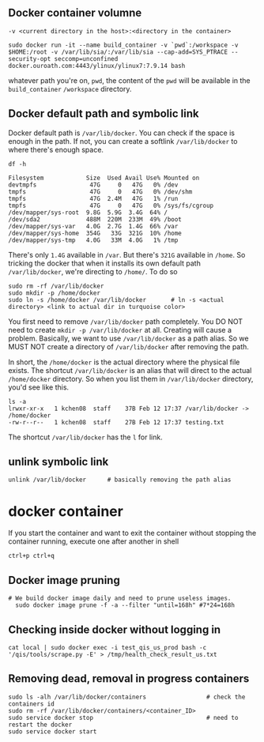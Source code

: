 ## Docker container volumne 

```
-v <current directory in the host>:<directory in the container>
```

```
sudo docker run -it --name build_container -v `pwd`:/workspace -v $HOME:/root -v /var/lib/sia/:/var/lib/sia --cap-add=SYS_PTRACE --security-opt seccomp=unconfined docker.ouroath.com:4443/ylinux/ylinux7:7.9.14 bash
```

whatever path you're on, `pwd`, the content of the `pwd` will be available in the `build_container` `/workspace` directory. 

## Docker default path and symbolic link

Docker default path is `/var/lib/docker`. You can check if the space is enough in the path. If not, you can create a softlink `/var/lib/docker` to where there's enough space. 

```
df -h

Filesystem            Size  Used Avail Use% Mounted on
devtmpfs               47G     0   47G   0% /dev
tmpfs                  47G     0   47G   0% /dev/shm
tmpfs                  47G  2.4M   47G   1% /run
tmpfs                  47G     0   47G   0% /sys/fs/cgroup
/dev/mapper/sys-root  9.8G  5.9G  3.4G  64% /
/dev/sda2             488M  220M  233M  49% /boot
/dev/mapper/sys-var   4.0G  2.7G  1.4G  66% /var
/dev/mapper/sys-home  354G   33G  321G  10% /home
/dev/mapper/sys-tmp   4.0G   33M  4.0G   1% /tmp
```

There's only `1.4G` available in `/var`. But there's `321G` available in `/home`. So tricking the docker that when it installs its own default path `/var/lib/docker`, we're directing to `/home/`. To do so

```
sudo rm -rf /var/lib/docker
sudo mkdir -p /home/docker
sudo ln -s /home/docker /var/lib/docker       # ln -s <actual directory> <link to actual dir in turquoise color>
```

You first need to remove `/var/lib/docker` path completely. You DO NOT need to create `mkdir -p /var/lib/docker` at all. Creating will cause a problem. Basically, we want to use `/var/lib/docker` as a path alias. So we MUST NOT create a directory of `/var/lib/docker` after removing the path. 

In short, the `/home/docker` is the actual directory where the physical file exists. The shortcut `/var/lib/docker` is an alias that will direct to the actual `/home/docker` directory. So when you list them in `/var/lib/docker` directory, you'd see like this. 

```
ls -a
lrwxr-xr-x   1 kchen08  staff    37B Feb 12 17:37 /var/lib/docker -> /home/docker
-rw-r--r--   1 kchen08  staff    27B Feb 12 17:37 testing.txt
```

The shortcut `/var/lib/docker` has the `l` for link. 

## unlink symbolic link

```
unlink /var/lib/docker      # basically removing the path alias
```

# docker container

If you start the container and want to exit the container without stopping the container running, execute one after another in shell 

```
ctrl+p ctrl+q
```

## Docker image pruning 

```
# We build docker image daily and need to prune useless images.
  sudo docker image prune -f -a --filter "until=168h" #7*24=168h
```

## Checking inside docker without logging in

```
cat local | sudo docker exec -i test_qis_us_prod bash -c '/qis/tools/scrape.py -E' > /tmp/health_check_result_us.txt
```

## Removing dead, removal in progress containers

```
sudo ls -alh /var/lib/docker/containers                 # check the containers id
sudo rm -rf /var/lib/docker/containers/<container_ID>
sudo service docker stop                                # need to restart the docker
sudo service docker start
```
